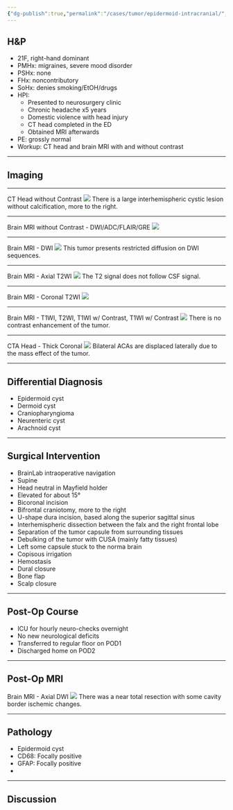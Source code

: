 ```yaml
---
{"dg-publish":true,"permalink":"/cases/tumor/epidermoid-intracranial/","tags":["tumor","tumor/brain","cyst"],"created":"2023-09-07T21:54:29.524-07:00","updated":"2023-09-07T23:03:35.582-07:00"}
---
```



## H&P

- 21F, right-hand dominant
- PMHx: migraines, severe mood disorder
- PSHx: none
- FHx: noncontributory
- SoHx: denies smoking/EtOH/drugs
- HPI: 
	- Presented to neurosurgery clinic
	- Chronic headache x5 years
	- Domestic violence with head injury
	- CT head completed in the ED
	- Obtained MRI afterwards
- PE: grossly normal
- Workup: CT head and brain MRI with and without contrast

---

## Imaging

---

CT Head without Contrast
![](https://i.imgur.com/OAgwaQU.png)
There is a large interhemispheric cystic lesion without calcification, more to the right.

---

Brain MRI without Contrast - DWI/ADC/FLAIR/GRE
![](https://i.imgur.com/WZlmylX.jpg)

---

Brain MRI - DWI
![](https://i.imgur.com/nFryY5K.png)
This tumor presents restricted diffusion on DWI sequences.

---

Brain MRI - Axial T2WI 
![](https://i.imgur.com/Y1sGv2a.jpg)
The T2 signal does not follow CSF signal.

---

Brain MRI - Coronal T2WI 
![](https://i.imgur.com/I3N1HcJ.jpg)

---

Brain MRI - T1WI, T2WI, T1WI w/ Contrast, T1WI w/ Contrast
![](https://i.imgur.com/uB6OCPR.jpg)
There is no contrast enhancement of the tumor.

---

CTA Head - Thick Coronal
![](https://i.imgur.com/hop2ItL.png)
Bilateral ACAs are displaced laterally due to the mass effect of the tumor.

---

## Differential Diagnosis

- Epidermoid cyst
- Dermoid cyst
- Craniopharyngioma
- Neurenteric cyst
- Arachnoid cyst

---

## Surgical Intervention

- BrainLab intraoperative navigation
- Supine
- Head neutral in Mayfield holder
- Elevated for about 15° 
- Bicoronal incision
- Bifrontal craniotomy, more to the right
- U-shape dura incision, based along the superior sagittal sinus
- Interhemispheric dissection between the falx and the right frontal lobe
- Separation of the tumor capsule from surrounding tissues
- Debulking of the tumor with CUSA (mainly fatty tissues)
- Left some capsule stuck to the norma brain
- Copisous irrigation
- Hemostasis
- Dural closure
- Bone flap 
- Scalp closure

---

## Post-Op Course

- ICU for hourly neuro-checks overnight
- No new neurological deficits
- Transferred to regular floor on POD1
- Discharged home on POD2

---

## Post-Op MRI

Brain MRI - Axial DWI
![](https://i.imgur.com/CS9ZeDx.png)
There was a near total resection with some cavity border ischemic changes.

---

## Pathology

- Epidermoid cyst
- CD68: Focally positive  
- GFAP: Focally positive  
- 
---

## Discussion
